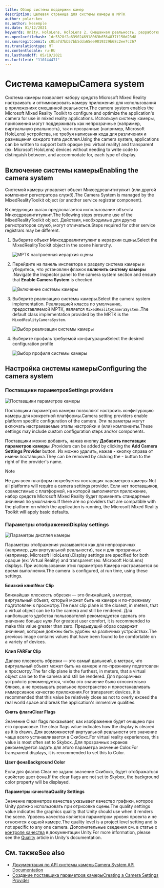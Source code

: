 ```yaml
---
title: Обзор системы поддержки камер
description: Целевая страница для системы камеры в МРТК
author: polar-kev
ms.author: kesemple
ms.date: 01/12/2021
keywords: Unity, HoloLens, HoloLens 2, Смешанная реальность, разработка, МРТК, Камера,
ms.openlocfilehash: 1dc5328f2a6390246918063b6564837f150d28d8
ms.sourcegitcommit: c0ba7d7bb57bb5dda65ee9019229b68c2ee7c267
ms.translationtype: MT
ms.contentlocale: ru-RU
ms.lasthandoff: 05/19/2021
ms.locfileid: "110144471"
---
```

# <a name="camera-system"></a><span data-ttu-id="dd819-104">Система камеры</span><span class="sxs-lookup"><span data-stu-id="dd819-104">Camera system</span></span>

<span data-ttu-id="dd819-105">Система камеры позволяет набору средств Microsoft Mixed Reality настраивать и оптимизировать камеру приложения для использования в приложениях смешанной реальности.</span><span class="sxs-lookup"><span data-stu-id="dd819-105">The camera system enables the Microsoft Mixed Reality Toolkit to configure and optimize the application's camera for use in mixed reality applications.</span></span> <span data-ttu-id="dd819-106">Используя систему камеры, приложения могут поддерживать как непрозрачные (например, виртуальную реальность), так и прозрачные (например, Microsoft HoloLens) устройства, не требуя написания кода для различения и размещения каждого типа дисплея.</span><span class="sxs-lookup"><span data-stu-id="dd819-106">Using the camera system, applications can be written to support both opaque (ex: virtual reality) and transparent (ex: Microsoft HoloLens) devices without needing to write code to distinguish between, and accommodate for, each type of display.</span></span>

## <a name="enabling-the-camera-system"></a><span data-ttu-id="dd819-107">Включение системы камеры</span><span class="sxs-lookup"><span data-stu-id="dd819-107">Enabling the camera system</span></span>

<span data-ttu-id="dd819-108">Системой камеры управляет объект Микседреалититулкит (или другой компонент регистратора служб).</span><span class="sxs-lookup"><span data-stu-id="dd819-108">The Camera System is managed by the MixedRealityToolkit object (or another service registrar component).</span></span>

<span data-ttu-id="dd819-109">В следующих шагах предполагается использование объекта Микседреалититулкит.</span><span class="sxs-lookup"><span data-stu-id="dd819-109">The following steps presume use of the MixedRealityToolkit object.</span></span> <span data-ttu-id="dd819-110">Действия, необходимые для других регистраторов служб, могут отличаться.</span><span class="sxs-lookup"><span data-stu-id="dd819-110">Steps required for other service registrars may be different.</span></span>

1. <span data-ttu-id="dd819-111">Выберите объект Микседреалититулкит в иерархии сцены.</span><span class="sxs-lookup"><span data-stu-id="dd819-111">Select the MixedRealityToolkit object in the scene hierarchy.</span></span>

    ![МРТК настроенная иерархия сцены](../images/MRTK_ConfiguredHierarchy.png)

2. <span data-ttu-id="dd819-113">Перейдите на панель инспектора к разделу система камеры и убедитесь, что установлен флажок **включить систему камеры** .</span><span class="sxs-lookup"><span data-stu-id="dd819-113">Navigate the Inspector panel to the camera system section and ensure that **Enable Camera System** is checked.</span></span>

    ![Включение системы камеры](../images/camera-system/EnableCameraSystem.png)

3. <span data-ttu-id="dd819-115">Выберите реализацию системы камеры.</span><span class="sxs-lookup"><span data-stu-id="dd819-115">Select the camera system implementation.</span></span> <span data-ttu-id="dd819-116">Реализацией класса по умолчанию, предоставляемой МРТК, является `MixedRealityCameraSystem` .</span><span class="sxs-lookup"><span data-stu-id="dd819-116">The default class implementation provided by the MRTK is the `MixedRealityCameraSystem`.</span></span>

    ![Выбор реализации системы камеры](../images/camera-system/SelectCameraSystemType.png)

4. <span data-ttu-id="dd819-118">Выберите профиль требуемой конфигурации</span><span class="sxs-lookup"><span data-stu-id="dd819-118">Select the desired configuration profile</span></span>

    ![Выбор профиля системы камеры](../images/camera-system/SelectCameraProfile.png)

## <a name="configuring-the-camera-system"></a><span data-ttu-id="dd819-120">Настройка системы камеры</span><span class="sxs-lookup"><span data-stu-id="dd819-120">Configuring the camera system</span></span>

### <a name="settings-providers"></a><span data-ttu-id="dd819-121">Поставщики параметров</span><span class="sxs-lookup"><span data-stu-id="dd819-121">Settings providers</span></span>

![Поставщики параметров камеры](../images/camera-system/CameraSettingsProviders.png)

<span data-ttu-id="dd819-123">Поставщики параметров камеры позволяют настроить конфигурацию камеры для конкретной платформы.</span><span class="sxs-lookup"><span data-stu-id="dd819-123">Camera setting providers enable platform specific configuration of the camera.</span></span> <span data-ttu-id="dd819-124">Эти параметры могут включать настраиваемые этапы настройки и (или) компоненты.</span><span class="sxs-lookup"><span data-stu-id="dd819-124">These settings may include custom configuration steps and/or components.</span></span>

<span data-ttu-id="dd819-125">Поставщики можно добавить, нажав кнопку **Добавить поставщик параметров камеры** .</span><span class="sxs-lookup"><span data-stu-id="dd819-125">Providers can be added by clicking the **Add Camera Settings Provider** button.</span></span> <span data-ttu-id="dd819-126">Их можно удалить, нажав **-** кнопку справа от имени поставщика.</span><span class="sxs-lookup"><span data-stu-id="dd819-126">They can be removed by clicking the **-** button to the right of the provider's name.</span></span>

> [!Note]
> <span data-ttu-id="dd819-127">Не для всех платформ потребуется поставщик параметров камеры.</span><span class="sxs-lookup"><span data-stu-id="dd819-127">Not all platforms will require a camera settings provider.</span></span> <span data-ttu-id="dd819-128">Если нет поставщиков, совместимых с платформой, на которой выполняется приложение, набор средств Microsoft Mixed Reality будет применять стандартные значения по умолчанию.</span><span class="sxs-lookup"><span data-stu-id="dd819-128">If there are no providers that are compatible with the platform on which the application is running, the Microsoft Mixed Reality Toolkit will apply basic defaults.</span></span>

### <a name="display-settings"></a><span data-ttu-id="dd819-129">Параметры отображения</span><span class="sxs-lookup"><span data-stu-id="dd819-129">Display settings</span></span>

![Параметры дисплея камеры](../images/camera-system/CameraDisplaySettings.png)

<span data-ttu-id="dd819-131">Параметры отображения указываются как для непрозрачных (например, для виртуальной реальности), так и для прозрачных (например, Microsoft HoloLens).</span><span class="sxs-lookup"><span data-stu-id="dd819-131">Display settings are specified for both opaque (ex: Virtual Reality) and transparent (ex: Microsoft HoloLens) displays.</span></span> <span data-ttu-id="dd819-132">При использовании этих параметров Камера настраивается во время выполнения.</span><span class="sxs-lookup"><span data-stu-id="dd819-132">The camera is configured, at run time, using these settings.</span></span>

<span data-ttu-id="dd819-133">**Близкий клип**</span><span class="sxs-lookup"><span data-stu-id="dd819-133">**Near Clip**</span></span>

<span data-ttu-id="dd819-134">Ближайшая плоскость обрезки — это ближайший, в метрах, виртуальный объект, который может быть на камере и по-прежнему подготовлен к просмотру.</span><span class="sxs-lookup"><span data-stu-id="dd819-134">The near clip plane is the closest, in meters, that a virtual object can be to the camera and still be rendered.</span></span> <span data-ttu-id="dd819-135">Для наибольшего удобства пользователей рекомендуется сделать это значение больше нуля.</span><span class="sxs-lookup"><span data-stu-id="dd819-135">For greatest user comfort, it is recommended to make this value greater than zero.</span></span> <span data-ttu-id="dd819-136">Предыдущий образ содержит значения, которые должны быть удобны на различных устройствах.</span><span class="sxs-lookup"><span data-stu-id="dd819-136">The previous image contains values that have been found to be comfortable on a variety of devices.</span></span>

<span data-ttu-id="dd819-137">**Клип FAR**</span><span class="sxs-lookup"><span data-stu-id="dd819-137">**Far Clip**</span></span>

<span data-ttu-id="dd819-138">Далеко плоскость обрезки — это самый дальнеий, в метрах, что виртуальный объект может быть на камере и по-прежнему подготовлен к просмотру.</span><span class="sxs-lookup"><span data-stu-id="dd819-138">The far clip plane is the furthest, in meters, that a virtual object can be to the camera and still be rendered.</span></span> <span data-ttu-id="dd819-139">Для прозрачных устройств рекомендуется, чтобы это значение было относительно близко, а не превышать реальное пространство и приостанавливать иммерсивное качество приложения.</span><span class="sxs-lookup"><span data-stu-id="dd819-139">For transparent devices, it is recommended that this value be relatively close as not to overly exceed the real world space and break the application's immersive qualities.</span></span>

<span data-ttu-id="dd819-140">**Снять флаги**</span><span class="sxs-lookup"><span data-stu-id="dd819-140">**Clear Flags**</span></span>

<span data-ttu-id="dd819-141">Значение Clear flags показывает, как изображение будет очищено при его прорисовке.</span><span class="sxs-lookup"><span data-stu-id="dd819-141">The clear flags value indicates how the display is cleared as it is drawn.</span></span> <span data-ttu-id="dd819-142">Для возможностей виртуальной реальности это значение чаще всего устанавливается в Скибокс.</span><span class="sxs-lookup"><span data-stu-id="dd819-142">For virtual reality experiences, this value is most often set to Skybox.</span></span> <span data-ttu-id="dd819-143">Для прозрачных экранов рекомендуется задать для этого параметра значение Color.</span><span class="sxs-lookup"><span data-stu-id="dd819-143">For transparent displays, it is recommended to set this to Color.</span></span>

<span data-ttu-id="dd819-144">**Цвет фона**</span><span class="sxs-lookup"><span data-stu-id="dd819-144">**Background Color**</span></span>

<span data-ttu-id="dd819-145">Если для флагов Clear не задано значение Скибокс, будет отображаться свойство цвет фона.</span><span class="sxs-lookup"><span data-stu-id="dd819-145">If the clear flags are not set to Skybox, the background color property will be displayed.</span></span>

<span data-ttu-id="dd819-146">**Параметры качества**</span><span class="sxs-lookup"><span data-stu-id="dd819-146">**Quality Settings**</span></span>

<span data-ttu-id="dd819-147">Значение параметров качества указывает качество графики, которое Unity должно использовать при отрисовке сцены.</span><span class="sxs-lookup"><span data-stu-id="dd819-147">The quality settings value indicates the graphics quality that Unity should use when it renders the scene.</span></span> <span data-ttu-id="dd819-148">Уровень качества является параметром уровня проекта и не относится к одной камере.</span><span class="sxs-lookup"><span data-stu-id="dd819-148">The quality level is a project level setting and is not specific to any one camera.</span></span> <span data-ttu-id="dd819-149">Дополнительные сведения см. в статье о [контроле качества](https://docs.unity3d.com/Manual/class-QualitySettings.html) в документации Unity.</span><span class="sxs-lookup"><span data-stu-id="dd819-149">For more information, please see the [Quality](https://docs.unity3d.com/Manual/class-QualitySettings.html) article in Unity's documentation.</span></span>

## <a name="see-also"></a><span data-ttu-id="dd819-150">См. также</span><span class="sxs-lookup"><span data-stu-id="dd819-150">See also</span></span>

- [<span data-ttu-id="dd819-151">Документация по API системы камеры</span><span class="sxs-lookup"><span data-stu-id="dd819-151">Camera System API Documentation</span></span>](xref:Microsoft.MixedReality.Toolkit.CameraSystem)
- [<span data-ttu-id="dd819-152">Создание поставщика параметров камеры</span><span class="sxs-lookup"><span data-stu-id="dd819-152">Creating a Camera Settings Provider</span></span>](create-settings-provider.md)

